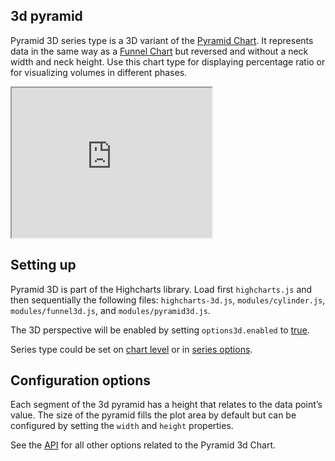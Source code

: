 3d pyramid
------------

Pyramid 3D series type is a 3D variant of the [Pyramid Chart](https://www.highcharts.com/demo/pyramid). It represents data in the same way as a [Funnel Chart](https://www.highcharts.com/docs/chart-and-series-types/funnel-series) but reversed and without a neck width and neck height. Use this chart type for displaying percentage ratio or for visualizing volumes in different phases.

<iframe width="320" height="240" src="https://www.highcharts.com/samples/embed/highcharts/demo/pyramid3d"></iframe>

Setting up
----------

Pyramid 3D is part of the Highcharts library. Load first `highcharts.js` and then sequentially the following files: `highcharts-3d.js`, `modules/cylinder.js`, `modules/funnel3d.js`, and `modules/pyramid3d.js`.

The 3D perspective will be enabled by setting `options3d.enabled` to [true](https://api.highcharts.com/highcharts/chart.options3d.enabled).

Series type could be set on [chart level](https://api.highcharts.com/highcharts/chart.type) or in [series options](https://api.highcharts.com/highcharts/series.pyramid3d.type).

Configuration options
---------------------

Each segment of the 3d pyramid has a height that relates to the data point’s value. The size of the pyramid fills the plot area by default but can be configured by setting the `width` and `height` properties.

See the [API](https://api.highcharts.com/highcharts/plotOptions.pyramid3d) for all other options related to the Pyramid 3d Chart.
